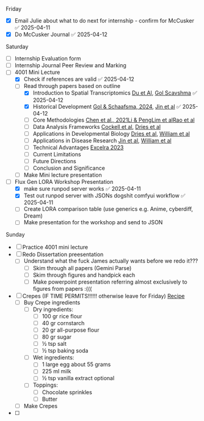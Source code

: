 Friday
- [x] Email Julie about what to do next for internship - confirm for McCusker ✅ 2025-04-11
- [x] Do McCusker Journal ✅ 2025-04-12

Saturday
- [ ] Internship Evaluation form
- [ ] Internship Journal Peer Review and Marking
- [ ] 4001 Mini Lecture
	- [x] Check if references are valid ✅ 2025-04-12
	- [ ] Read through papers based on outline
		- [x] Introduction to Spatial Transcriptomics [Du et Al](https://doi.org/10.1186/s12967-023-04150-2), [Gol Scavshma](https://watershed.bio/resources/spatial-transcriptomics-applications-methods-challenges) ✅ 2025-04-12
		- [x] Historical Development [Gol & Schaafsma, 2024](https://watershed.bio/resources/spatial-transcriptomics-applications-methods-challenges), [Jin et al](https://molecular-cancer.biomedcentral.com/articles/10.1186/s12943-024-02040-9) ✅ 2025-04-12
		- [ ] Core Methodologies [Chen et al., 2021](https://doi.org/10.1038/s41587-020-00748-9)[Li & Peng](https://doi.org/10.52601/bpr.2021.210037)[Lim et al](https://bmcgenomics.biomedcentral.com/articles/10.1186/s12864-025-11235-3)[Rao et al](https://www.nature.com/articles/s41586-021-03634-9)
		- [ ] Data Analysis Frameworks [Cockell et al](https://bookdown.org/sjcockell/ismb-tutorial-2023/), [Dries et al](https://genomebiology.biomedcentral.com/articles/10.1186/s13059-021-02286-2)
		- [ ] Applications in Developmental Biology [Dries et al](https://genomebiology.biomedcentral.com/articles/10.1186/s13059-021-02286-2), [William et al](https://doi.org/10.1186/s13073-022-01075-1)
		- [ ] Applications in Disease Research [Jin et al](https://molecular-cancer.biomedcentral.com/articles/10.1186/s12943-024-02040-9), [William et al](https://doi.org/10.1186/s13073-022-01075-1)
		- [ ] Technical Advantages [Excelra 2023](https://www.excelra.com/whitepaper/excelra-spatial-transcriptomics-solutions/)
		- [ ] Current Limitations
		- [ ] Future Directions
		- [ ] Conclusion and Significance
	- [ ] Make Mini lecture presentation
- [ ] Flux Gen LORA Workshop Presentation
	- [x] make sure runpod server works ✅ 2025-04-11
	- [x] Test out runpod server with JSONs dogshit comfyui workflow ✅ 2025-04-11
	- [ ] Create LORA comparison table (use generics e.g. Anime, cyberdiff, Dream)
	- [ ] Make presentation for the workshop and send to JSON

Sunday
- [ ] Practice 4001 mini lecture
- [ ] Redo Dissertation preesentation
	- [ ] Understand what the fuck James actually wants before we redo it???
		- [ ] Skim through all papers (Gemini Parse)
		- [ ] Skim through figures and handpick each
		- [ ] Make powerpoint presentation referring almost exclusively to figures from papers  :(((
- [ ] Crepes (IF TIME PERMITS!!!!!! otherwise leave for Friday) [Recipe](https://whattocooktoday.com/crispy-apam-balik.html)
	- [ ] Buy Crepe ingredients
		- [ ] Dry ingredients:
			- [ ] 100 gr rice flour
			- [ ] 40 gr cornstarch
			- [ ] 20 gr all-purpose flour
			- [ ] 80 gr sugar
			- [ ] ½ tsp salt
			- [ ] ½ tsp baking soda
		- [ ] Wet ingredients:
			- [ ] 1 large egg about 55 grams
			- [ ] 225 ml milk
			- [ ] ½ tsp vanilla extract optional 
		- [ ] Toppings:
			- [ ] Chocolate sprinkles
			- [ ] Butter
	- [ ] Make Crepes
- [ ] 